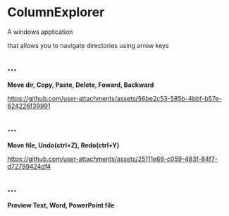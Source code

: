 # ColumnExplorer

 A windows application 
 
 that allows you to navigate directories using arrow keys

...
--
 
**Move dir, Copy, Paste, Delete, Foward, Backward**

https://github.com/user-attachments/assets/56be2c53-585b-4bbf-b57e-624226f39991

...
--
 
**Move file, Undo(ctrl+Z), Redo(ctrl+Y)**

https://github.com/user-attachments/assets/25111e66-c059-483f-84f7-d72799424df4

...
--
 
**Preview Text, Word, PowerPoint file**

